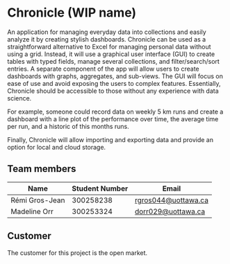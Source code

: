 # Chronicle (WIP name)

An application for managing everyday data into collections and easily analyze it by creating stylish dashboards. Chronicle can be used as a straightforward alternative to Excel for managing personal data without using a grid. Instead, it will use a graphical user interface (GUI) to create tables with typed fields, manage several collections, and filter/search/sort entries. A separate component of the app will allow users to create dashboards with graphs, aggregates, and sub-views. The GUI will focus on ease of use and avoid exposing the users to complex features. Essentially, Chronicle should be accessible to those without any experience with data science. 

For example, someone could record data on weekly 5 km runs and create a dashboard with a line plot of the performance over time, the average time per run, and a historic of this months runs. 

Finally, Chronicle will allow importing and exporting data and provide an option for local and cloud storage.

## Team members

| Name           | Student Number | Email               |
| -------------- | -------------- | ------------------- |
| Rémi Gros-Jean | 300258238      | rgros044@uottawa.ca |
| Madeline Orr | 300253324      | dorr029@uottawa.ca |

## Customer

The customer for this project is the open market.
